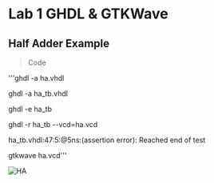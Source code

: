 # Lab 1 GHDL & GTKWave


## Half Adder Example

> Code

'''ghdl -a ha.vhdl

ghdl -a ha_tb.vhdl

ghdl -e ha_tb

ghdl -r ha_tb --vcd=ha.vcd

ha_tb.vhdl:47:5:@5ns:(assertion error): Reached end of test

gtkwave ha.vcd'''

![HA](https://github.com/user-attachments/assets/72bc51e2-d792-4065-a8c1-d8bda282c525)




